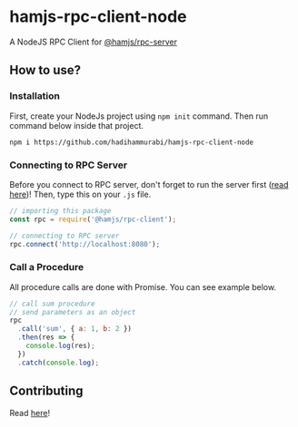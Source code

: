 # hamjs-rpc-client-node
A NodeJS RPC Client for [@hamjs/rpc-server](https://github.com/hadihammurabi/hamjs-rpc-server)

## How to use?
### Installation
First, create your NodeJs project using `npm init` command.
Then run command below inside that project.

```npm i https://github.com/hadihammurabi/hamjs-rpc-client-node```

### Connecting to RPC Server
Before you connect to RPC server, don't forget to run the server first
([read here](https://github.com/hadihammurabi/hamjs-rpc-server#creating-rpc-server))!
Then, type this on your `.js` file.

```js
// importing this package 
const rpc = require('@hamjs/rpc-client');

// connecting to RPC server
rpc.connect('http://localhost:8080');
```

### Call a Procedure
All procedure calls are done with Promise. You can see example below.

```js
// call sum procedure
// send parameters as an object
rpc
  .call('sum', { a: 1, b: 2 })
  .then(res => {
    console.log(res);
  })
  .catch(console.log);
```

## Contributing
Read [here](https://github.com/hadihammurabi/hamjs-rpc-server#contributing)!
